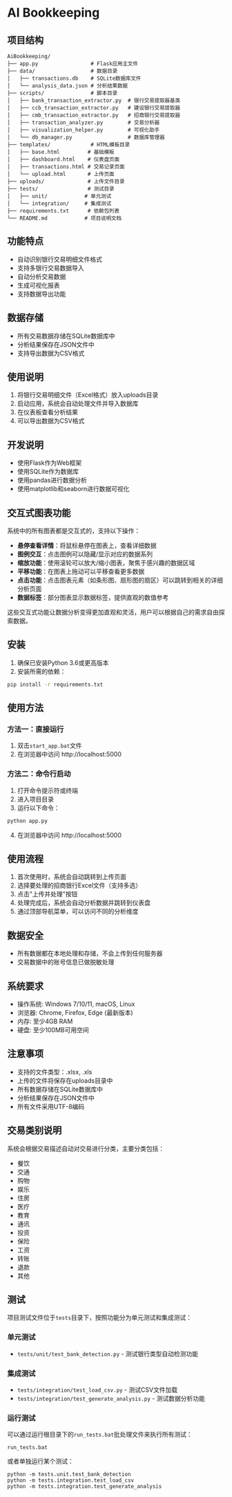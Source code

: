 # AI Bookkeeping

## 项目结构
```
AiBookkeeping/
├── app.py                 # Flask应用主文件
├── data/                  # 数据目录
│   ├── transactions.db    # SQLite数据库文件
│   └── analysis_data.json # 分析结果数据
├── scripts/               # 脚本目录
│   ├── bank_transaction_extractor.py  # 银行交易提取器基类
│   ├── ccb_transaction_extractor.py   # 建设银行交易提取器
│   ├── cmb_transaction_extractor.py   # 招商银行交易提取器
│   ├── transaction_analyzer.py        # 交易分析器
│   ├── visualization_helper.py        # 可视化助手
│   └── db_manager.py                  # 数据库管理器
├── templates/             # HTML模板目录
│   ├── base.html         # 基础模板
│   ├── dashboard.html    # 仪表盘页面
│   ├── transactions.html # 交易记录页面
│   └── upload.html       # 上传页面
├── uploads/              # 上传文件目录
├── tests/                # 测试目录
│   ├── unit/            # 单元测试
│   └── integration/     # 集成测试
├── requirements.txt      # 依赖包列表
└── README.md            # 项目说明文档
```

## 功能特点
- 自动识别银行交易明细文件格式
- 支持多银行交易数据导入
- 自动分析交易数据
- 生成可视化报表
- 支持数据导出功能

## 数据存储
- 所有交易数据存储在SQLite数据库中
- 分析结果保存在JSON文件中
- 支持导出数据为CSV格式

## 使用说明
1. 将银行交易明细文件（Excel格式）放入uploads目录
2. 启动应用，系统会自动处理文件并导入数据库
3. 在仪表板查看分析结果
4. 可以导出数据为CSV格式

## 开发说明
- 使用Flask作为Web框架
- 使用SQLite作为数据库
- 使用pandas进行数据分析
- 使用matplotlib和seaborn进行数据可视化

## 交互式图表功能

系统中的所有图表都是交互式的，支持以下操作：

- **悬停查看详情**：将鼠标悬停在图表上，查看详细数据
- **图例交互**：点击图例可以隐藏/显示对应的数据系列
- **缩放功能**：使用滚轮可以放大/缩小图表，聚焦于感兴趣的数据区域
- **平移功能**：在图表上拖动可以平移查看更多数据
- **点击功能**：点击图表元素（如条形图、扇形图的扇区）可以跳转到相关的详细分析页面
- **数据标签**：部分图表显示数据标签，提供直观的数值参考

这些交互式功能让数据分析变得更加直观和灵活，用户可以根据自己的需求自由探索数据。

## 安装

1. 确保已安装Python 3.6或更高版本
2. 安装所需的依赖：

```bash
pip install -r requirements.txt
```

## 使用方法

### 方法一：直接运行
1. 双击`start_app.bat`文件
2. 在浏览器中访问 http://localhost:5000

### 方法二：命令行启动
1. 打开命令提示符或终端
2. 进入项目目录
3. 运行以下命令：

```bash
python app.py
```

4. 在浏览器中访问 http://localhost:5000

## 使用流程

1. 首次使用时，系统会自动跳转到上传页面
2. 选择要处理的招商银行Excel文件（支持多选）
3. 点击"上传并处理"按钮
4. 处理完成后，系统会自动分析数据并跳转到仪表盘
5. 通过顶部导航菜单，可以访问不同的分析维度

## 数据安全

- 所有数据都在本地处理和存储，不会上传到任何服务器
- 交易数据中的账号信息已做脱敏处理

## 系统要求

- 操作系统: Windows 7/10/11, macOS, Linux
- 浏览器: Chrome, Firefox, Edge (最新版本)
- 内存: 至少4GB RAM
- 硬盘: 至少100MB可用空间

## 注意事项

- 支持的文件类型：.xlsx, .xls
- 上传的文件将保存在uploads目录中
- 所有数据存储在SQLite数据库中
- 分析结果保存在JSON文件中
- 所有文件采用UTF-8编码

## 交易类别说明

系统会根据交易描述自动对交易进行分类，主要分类包括：
- 餐饮
- 交通
- 购物
- 娱乐
- 住房
- 医疗
- 教育
- 通讯
- 投资
- 保险
- 工资
- 转账
- 退款
- 其他 

## 测试

项目测试文件位于`tests`目录下，按照功能分为单元测试和集成测试：

### 单元测试

* `tests/unit/test_bank_detection.py` - 测试银行类型自动检测功能

### 集成测试

* `tests/integration/test_load_csv.py` - 测试CSV文件加载
* `tests/integration/test_generate_analysis.py` - 测试数据分析功能

### 运行测试

可以通过运行根目录下的`run_tests.bat`批处理文件来执行所有测试：

```
run_tests.bat
```

或者单独运行某个测试：

```
python -m tests.unit.test_bank_detection
python -m tests.integration.test_load_csv
python -m tests.integration.test_generate_analysis
``` 